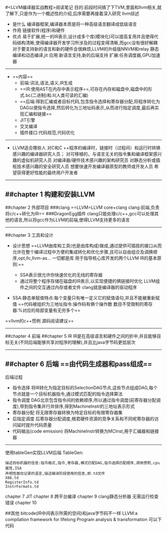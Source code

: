#<LLVM编译器实战教程>阅读笔记
目的:前段时间搞了下TVM,里面和llvm相关,就了解下,只是作为一个概述性的介绍,后序需要再接着深入研究
llvm综述
- 是什么
编译器框架,编译器本质是将一种高级语言翻译成低级语言
- 作用
链接软件(程序)和硬件
- 优点
易于扩展,统一的IR表示,设计成多个库(模块化)可以提高复用并且使得代码结构清晰,使得编译器开发学习所涉及的过程变得清晰,而gcc没有很好解耦对于要支持新的语言和新的硬件会很麻烦,LLVM的升级版NNVM和relay
静态编译和动态编译,jit
应用:新语言支持,新的后端支持
扩展:任务调度器,GPU加速器
------
- ==内容==
    * 前端:词法,语法,语义,IR生成
    * ==IR:使用AST在内存中表示程序==,可存在内存和磁盘中,磁盘中的形式.bc(二进制)和.ll(人类可读的汇编)
    * ==后端:得到汇编或者目标代码,包含指令选择和寄存器分配,将程序转化为DAG以便指令选择,然后转化为三地址码表示,从而进行指定调度,最后再实现汇编和链接==
    * JIT引擎
    * 交叉编译
    * 插件接口:代码规范,代码优化
-------
- LLVM适合哪些人
    对C和C ++程序的编译时，链接时（过程间）和运行时转换感兴趣的编译器研究人员；
    对可移植的，与语言无关的指令集和编译框架感兴趣的虚拟机研究人员
    对编译器/硬件技术感兴趣的架构研究员
    对静态分析或插桩技术感兴趣的安全研究人员
    想要快速开发编译器原型的教师或开发人员
    希望获得更好性能的最终用户开发者

---
##chapter 1 构建和安装LLVM
---
##chapter 2 外部项目
###clang
==LLVM=LLVM core+clang
clang:前端,负责将c/c++转化为IR==
###DragonEgg插件
clang只能处理c/c++,gcc可以处理其他的语言,所以将gcc作为LLVM的前端,使得LLVM支持更多的语言

---
##chapter 3 工具和设计
- 设计思想
==LLVM由库和工具(也是由库构成)做成,通过提供可插拔的接口从而允许在整个编译过程中方便的集成转化和优化步骤,且可以自由组合及调换顺序,opt,llc,llvm-as...
一切都是库
用于指导核心库开发的两个LLVM IR的基本原则:==
    * SSA表示很允许你快速优化的无线的寄存器
    * 通过将整个程序存储在磁盘的IR表示,以实现便捷的俩链接时优化
LLVM组件之间的交互通过内存或者文件
clang就是编译器的驱动程序


- SSA:静态单赋值特点:每个变量只有唯一定义它的赋值语句,并且不能被重新赋值
==代码被组织为三地址指令:操作码有俩个操作数
数目不受限制的寄存器:%对应的局部变量有无穷多个==

==llvm的c++惯例
源码阅读建议==

---
##chapter 4 前端
##chapter 5 IR
IR是在高级语言和硬件之间的折中,并且能够目标无关(不同后端能够共享对程序的理解),并且比java字节码更低层次

---

##chapter 6 后端
==由代码生成器和pass组成==
---

后端过程
- 指令选择
将IR转化为指定目标的SelectionDAG节点,这些节点组成DAG,每个节点就是一个目标机器指令,通过模式匹配的指令选择算法
- 指令调度
DAG北京包含指令间的依赖顺序,所以通过指令调度(前寄存器分配调度),带到指令集并行并排序,得到MachineInstr的三地址表示形式
- 寄存器分配
将无限寄存器转换为特定目标的有限寄存器集
- 后指定调度
后寄存器分配调度,根君硬件资源的竞争关系和不同呢寄存器的访问延时提升代码质量
- 代码输出(code emission)
将MachineInstr转换为MCInst,用于汇编器和链接器

---

使用tableGen实现LLVM后端
TableGen:

    描述目标机器的信息:指令格式,指令,寄存器,模式匹配DAG,指令选择匹配顺序,调用惯例,cpu属性,ISA
    声明性面向记录的语言,描述编译阶段使用的信息,即.td文件
    X86.td
    RegisterInfo.td
    InstrFormats.td

chapter 7 JIT
chapter 8 跨平台编译
chapter 9 clang静态分析器
无需运行检查错误
chapter 10 


##其他
bitcode(IR中间表示所需的空间)和java字节码不一样
LLVM:a compilation framework for lifelong Program analysis & transformation
可以下代码

